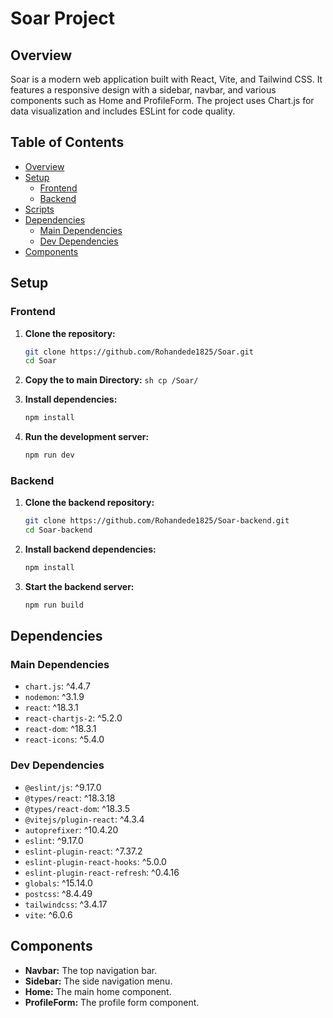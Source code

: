 # Soar Project

## Overview
Soar is a modern web application built with React, Vite, and Tailwind CSS. It features a responsive design with a sidebar, navbar, and various components such as Home and ProfileForm. The project uses Chart.js for data visualization and includes ESLint for code quality.

## Table of Contents
- [Overview](#overview)
- [Setup](#setup)
    - [Frontend](#frontend)
    - [Backend](#backend)
- [Scripts](#scripts)
- [Dependencies](#dependencies)
    - [Main Dependencies](#main-dependencies)
    - [Dev Dependencies](#dev-dependencies)
- [Components](#components)

## Setup

### Frontend
1. **Clone the repository:**
     ```sh
     git clone https://github.com/Rohandede1825/Soar.git
     cd Soar
     ```

2. **Copy the to main Directory:**
        ```sh
        cp /Soar/
        ```

2. **Install dependencies:**
     ```sh
     npm install
     ```

3. **Run the development server:**
     ```sh
     npm run dev
     ```

### Backend
1. **Clone the backend repository:**
    ```sh
    git clone https://github.com/Rohandede1825/Soar-backend.git
    cd Soar-backend
    ```

2. **Install backend dependencies:**
    ```sh
    npm install
    ```

3. **Start the backend server:**
    ```sh
    npm run build
    ```

## Dependencies

### Main Dependencies
- `chart.js`: ^4.4.7
- `nodemon`: ^3.1.9
- `react`: ^18.3.1
- `react-chartjs-2`: ^5.2.0
- `react-dom`: ^18.3.1
- `react-icons`: ^5.4.0

### Dev Dependencies
- `@eslint/js`: ^9.17.0
- `@types/react`: ^18.3.18
- `@types/react-dom`: ^18.3.5
- `@vitejs/plugin-react`: ^4.3.4
- `autoprefixer`: ^10.4.20
- `eslint`: ^9.17.0
- `eslint-plugin-react`: ^7.37.2
- `eslint-plugin-react-hooks`: ^5.0.0
- `eslint-plugin-react-refresh`: ^0.4.16
- `globals`: ^15.14.0
- `postcss`: ^8.4.49
- `tailwindcss`: ^3.4.17
- `vite`: ^6.0.6

## Components
- **Navbar:** The top navigation bar.
- **Sidebar:** The side navigation menu.
- **Home:** The main home component.
- **ProfileForm:** The profile form component.


